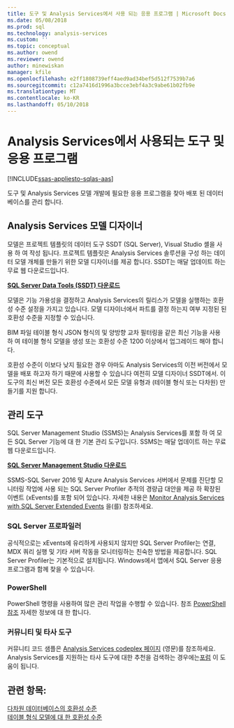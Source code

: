 ```yaml
---
title: 도구 및 Analysis Services에서 사용 되는 응용 프로그램 | Microsoft Docs
ms.date: 05/08/2018
ms.prod: sql
ms.technology: analysis-services
ms.custom: ''
ms.topic: conceptual
ms.author: owend
ms.reviewer: owend
author: minewiskan
manager: kfile
ms.openlocfilehash: e2ff1808739eff4aed9ad34bef5d512f7539b7a6
ms.sourcegitcommit: c12a7416d1996a3bcce3ebf4a3c9abe61b02fb9e
ms.translationtype: MT
ms.contentlocale: ko-KR
ms.lasthandoff: 05/10/2018
---
```

# <a name="tools-and-applications-used-in-analysis-services"></a>Analysis Services에서 사용되는 도구 및 응용 프로그램
[!INCLUDE[ssas-appliesto-sqlas-aas](../includes/ssas-appliesto-sqlas-aas.md)]

  도구 및 Analysis Services 모델 개발에 필요한 응용 프로그램을 찾아 배포 된 데이터베이스를 관리 합니다.  
  
## <a name="analysis-services-model-designers"></a>Analysis Services 모델 디자이너  
 모델은 프로젝트 템플릿의 데이터 도구 SSDT (SQL Server), Visual Studio 셸을 사용 하 여 작성 됩니다. 프로젝트 템플릿은 Analysis Services 솔루션을 구성 하는 데이터 모델 개체를 만들기 위한 모델 디자이너를 제공 합니다. SSDT는 매달 업데이트 하는 무료 웹 다운로드입니다.

 **[SQL Server Data Tools (SSDT) 다운로드](https://docs.microsoft.com/sql/ssdt/download-sql-server-data-tools-ssdt)** 
  
 모델은 기능 가용성을 결정하고 Analysis Services의 릴리스가 모델을 실행하는 호환성 수준 설정을 가지고 있습니다.  모델 디자이너에서 파트를 결정 하는지 여부 지정된 된 호환성 수준을 지정할 수 있습니다.  
  
 BIM 파일 테이블 형식 JSON 형식의 및 양방향 교차 필터링을 같은 최신 기능을 사용 하 여 테이블 형식 모델을 생성 또는 호환성 수준 1200 이상에서 업그레이드 해야 합니다.  
  
 호환성 수준이 이보다 낮지 필요한 경우 아마도 Analysis Services의 이전 버전에서 모델을 배포 하고자 하기 때문에 사용할 수 있습니다 여전히 모델 디자이너 SSDT에서. 이 도구의 최신 버전 모든 호환성 수준에서 모든 모델 유형과 (테이블 형식 또는 다차원) 만들기를 지원 합니다.   

## <a name="administrative-tools"></a>관리 도구  
  
 SQL Server Management Studio (SSMS)는 Analysis Services를 포함 하 여 모든 SQL Server 기능에 대 한 기본 관리 도구입니다. SSMS는 매달 업데이트 하는 무료 웹 다운로드입니다. 
  
**[SQL Server Management Studio 다운로드](../ssms/download-sql-server-management-studio-ssms.md)** 
  
 SSMS-SQL Server 2016 및 Azure Analysis Services 서버에서 문제를 진단할 모니터링 작업에 사용 되는 SQL Server Profiler 추적의 경량급 대안을 제공 하 확장된 이벤트 (xEvents)를 포함 되어 있습니다. 자세한 내용은 [Monitor Analysis Services with SQL Server Extended Events](../analysis-services/instances/monitor-analysis-services-with-sql-server-extended-events.md) 을(를) 참조하세요.  
  
### <a name="sql-server-profiler"></a>SQL Server 프로파일러  
 공식적으로는 xEvents에 유리하게 사용되지 않지만 SQL Server Profiler는 연결, MDX 쿼리 실행 및 기타 서버 작동을 모니터링하는 친숙한 방법을 제공합니다. SQL Server Profiler는 기본적으로 설치됩니다. Windows에서 앱에서 SQL Server 응용 프로그램과 함께 찾을 수 있습니다.  
  
### <a name="powershell"></a>PowerShell  
 PowerShell 명령을 사용하여 많은 관리 작업을 수행할 수 있습니다. 참조 [PowerShell 참조](../analysis-services/powershell/analysis-services-powershell-reference.md) 자세한 정보에 대 한 합니다.  
  
### <a name="community-and-third-party-tools"></a>커뮤니티 및 타사 도구  
 커뮤니티 코드 샘플은 [Analysis Services codeplex 페이지](http://sqlsrvanalysissrvcs.codeplex.com/) (영문)를 참조하세요. Analysis Services를 지원하는 타사 도구에 대한 추천을 검색하는 경우에는[포럼](http://social.msdn.microsoft.com/Forums/sqlserver/home?forum=sqlanalysisservices) 이 도움이 됩니다.  
  
## <a name="see-also"></a>관련 항목:  
 [다차원 데이터베이스의 호환성 수준](../analysis-services/multidimensional-models/compatibility-level-of-a-multidimensional-database-analysis-services.md)   
 [테이블 형식 모델에 대 한 호환성 수준](../analysis-services/tabular-models/compatibility-level-for-tabular-models-in-analysis-services.md)  
  
  
